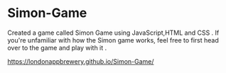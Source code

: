 # Simon-Game

Created a game called Simon Game using JavaScript,HTML and CSS . If you're unfamiliar with how the Simon game works, feel free to first head over to the game and play with it .

https://londonappbrewery.github.io/Simon-Game/
